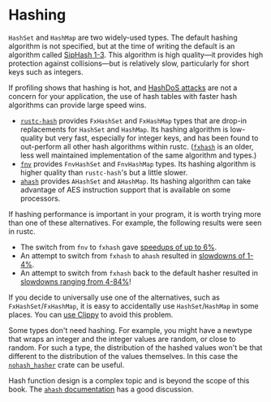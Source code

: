 # Hashing

`HashSet` and `HashMap` are two widely-used types. The default hashing
algorithm is not specified, but at the time of writing the default is an
algorithm called [SipHash 1-3]. This algorithm is high quality—it provides high
protection against collisions—but is relatively slow, particularly for short keys
such as integers.

[SipHash 1-3]: https://en.wikipedia.org/wiki/SipHash

If profiling shows that hashing is hot, and [HashDoS attacks] are not a concern
for your application, the use of hash tables with faster hash algorithms can
provide large speed wins.
- [`rustc-hash`] provides `FxHashSet` and `FxHashMap` types that are drop-in
  replacements for `HashSet` and `HashMap`. Its hashing algorithm is
  low-quality but very fast, especially for integer keys, and has been found to
  out-perform all other hash algorithms within rustc. ([`fxhash`] is an older,
  less well maintained implementation of the same algorithm and types.)
- [`fnv`] provides `FnvHashSet` and `FnvHashMap` types. Its hashing algorithm
  is higher quality than `rustc-hash`'s but a little slower.
- [`ahash`] provides `AHashSet` and `AHashMap`. Its hashing algorithm can take
  advantage of AES instruction support that is available on some processors.

[HashDoS attacks]: https://en.wikipedia.org/wiki/Collision_attack
[`rustc-hash`]: https://crates.io/crates/rustc-hash
[`fxhash`]: https://crates.io/crates/fxhash
[`fnv`]: https://crates.io/crates/fnv
[`ahash`]: https://crates.io/crates/ahash

If hashing performance is important in your program, it is worth trying more
than one of these alternatives. For example, the following results were seen in
rustc.
- The switch from `fnv` to `fxhash` gave [speedups of up to 6%][fnv2fx].
- An attempt to switch from `fxhash` to `ahash` resulted in [slowdowns of
  1-4%][fx2a].
- An attempt to switch from `fxhash` back to the default hasher resulted in
  [slowdowns ranging from 4-84%][fx2default]!

[fnv2fx]: https://github.com/rust-lang/rust/pull/37229/commits/00e48affde2d349e3b3bfbd3d0f6afb5d76282a7
[fx2a]: https://github.com/rust-lang/rust/issues/69153#issuecomment-589504301
[fx2default]: https://github.com/rust-lang/rust/issues/69153#issuecomment-589338446

If you decide to universally use one of the alternatives, such as
`FxHashSet`/`FxHashMap`, it is easy to accidentally use `HashSet`/`HashMap` in
some places. You can [use Clippy] to avoid this problem.

[use Clippy]: linting.md#disallowing-types

Some types don't need hashing. For example, you might have a newtype that wraps
an integer and the integer values are random, or close to random. For such a
type, the distribution of the hashed values won't be that different to the
distribution of the values themselves. In this case the [`nohash_hasher`] crate
can be useful.

[`nohash_hasher`]: https://crates.io/crates/nohash-hasher

Hash function design is a complex topic and is beyond the scope of this book.
The [`ahash` documentation] has a good discussion. 

[`ahash` documentation]: https://github.com/tkaitchuck/aHash/blob/master/compare/readme.md
